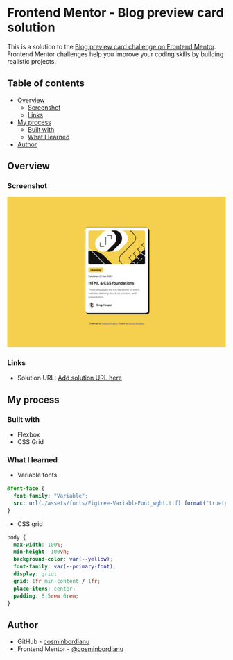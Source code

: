 # Frontend Mentor - Blog preview card solution

This is a solution to the [Blog preview card challenge on Frontend Mentor](https://www.frontendmentor.io/challenges/blog-preview-card-ckPaj01IcS). Frontend Mentor challenges help you improve your coding skills by building realistic projects.

## Table of contents

- [Overview](#overview)
  - [Screenshot](#screenshot)
  - [Links](#links)
- [My process](#my-process)
  - [Built with](#built-with)
  - [What I learned](#what-i-learned)
- [Author](#author)

## Overview

### Screenshot

![](./screenshot.png)

### Links

- Solution URL: [Add solution URL here](https://your-solution-url.com)

## My process

### Built with

- Flexbox
- CSS Grid

### What I learned

- Variable fonts

```css
@font-face {
  font-family: "Variable";
  src: url(./assets/fonts/Figtree-VariableFont_wght.ttf) format("truetype");
}
```

- CSS grid

```css
body {
  max-width: 100%;
  min-height: 100vh;
  background-color: var(--yellow);
  font-family: var(--primary-font);
  display: grid;
  grid: 1fr min-content / 1fr;
  place-items: center;
  padding: 8.5rem 6rem;
}
```

## Author

- GitHub - [cosminbordianu](https://github.com/cosminbordianu)
- Frontend Mentor - [@cosminbordianu](https://www.frontendmentor.io/profile/cosminbordianu)
